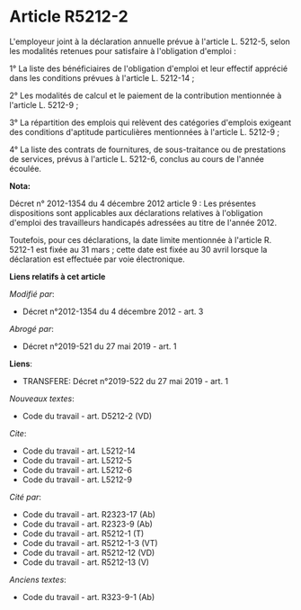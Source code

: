 # Article R5212-2

L'employeur joint à la déclaration annuelle prévue à l'article L. 5212-5, selon les modalités retenues pour satisfaire à
l'obligation d'emploi : 

1° La liste des bénéficiaires de l'obligation d'emploi et leur effectif apprécié dans les conditions prévues à l'article L.
5212-14 ; 

2° Les modalités de calcul et le paiement de la contribution mentionnée à l'article L. 5212-9 ; 

3° La répartition des emplois qui relèvent des catégories d'emplois exigeant des conditions d'aptitude particulières
mentionnées à l'article L. 5212-9 ; 

4° La liste des contrats de fournitures, de sous-traitance ou de prestations de services, prévus à l'article L. 5212-6,
conclus au cours de l'année écoulée.

**Nota:**

Décret n° 2012-1354 du 4 décembre 2012 article 9 : Les présentes dispositions sont applicables aux déclarations relatives à
l'obligation d'emploi des travailleurs handicapés adressées au titre de l'année 2012.

Toutefois, pour ces déclarations, la date limite mentionnée à l'article R. 5212-1 est fixée au 31 mars ; cette date est fixée
au 30 avril lorsque la déclaration est effectuée par voie électronique.

**Liens relatifs à cet article**

_Modifié par_:

  - Décret n°2012-1354 du 4 décembre 2012 - art. 3

_Abrogé par_:

  - Décret n°2019-521 du 27 mai 2019 - art. 1

**Liens**:

  - TRANSFERE: Décret n°2019-522 du 27 mai 2019 - art. 1

_Nouveaux textes_:

  - Code du travail - art. D5212-2 (VD)

_Cite_:

  - Code du travail - art. L5212-14
  - Code du travail - art. L5212-5
  - Code du travail - art. L5212-6
  - Code du travail - art. L5212-9

_Cité par_:

  - Code du travail - art. R2323-17 (Ab)
  - Code du travail - art. R2323-9 (Ab)
  - Code du travail - art. R5212-1 (T)
  - Code du travail - art. R5212-1-3 (VT)
  - Code du travail - art. R5212-12 (VD)
  - Code du travail - art. R5212-13 (V)

_Anciens textes_:

  - Code du travail - art. R323-9-1 (Ab)
